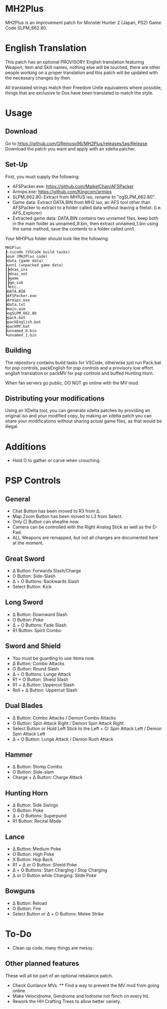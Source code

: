 # MH2Plus
MH2Plus is an improvement patch for Monster Hunter 2 (Japan, PS2) Game Code SLPM_662.80.

# English Translation
This patch has an optional PROVISORY English translation featuring Weapon, Item and Skill names, nothing else will be touched, there are other people working on a proper translation and this patch will be updated with the necessary changes by then.

All translated strings match their Freedom Unite equivalents where possible, things that are exclusive to Dos have been translated to match the style.

# Usage
## Download
  Go to https://github.com/GReinoso96/MH2Plus/releases/tag/Release
  Download the patch you want and apply with an xdelta patcher.

## Set-Up
  First, you must supply the following:
  * AFSPacker.exe: https://github.com/MaikelChan/AFSPacker
  * Armips.exe: https://github.com/Kingcom/armips
  * SLPM_662.80: Extract from MH1US iso, rename to "ogSLPM_662.80".
  * Game data: Extract DATA.BIN from MH2 iso, an AFS tool other than AFSPacker to extract to a folder called data without leaving a filelist. (i.e. AFS_Explorer)
  * Extracted game data: DATA.BIN contains two unnamed files, keep both in the main folder as unnamed_#.bin, then extract unnamed_1.bin using the same method, save the contents to a folder called unn1.
  
  Your MH1Plus folder should look like the following:
  ```
  MH1Plus
  ┣.vscode (VSCode build tasks)
  ┣asm (MH2Plus code)
  ┣data (game data)
  ┣unn1 (unpacked game data)
  ┃┣dnas_ins
  ┃┣dnas_net
  ┃┣game
  ┃┣gm_sub
  ┃┗etc..
  ┣DATA.BIB
  ┣AFSPacker.exe
  ┣Armips.exe
  ┣Data.txt
  ┣main.asm
  ┣ogSLPM_662.80
  ┣pack.bat
  ┣packEnglish.bat
  ┣packMV.bat
  ┣unnamed_0.bin
  ┗unnamed_1.bin
  ```

## Building
  The repository contains build tasks for VSCode, otherwise just run Pack.bat for psp controls, packEnglish for psp controls and a provisory low effort english translation or packMV for psp controls and buffed Hunting Horn.
  
  When fan servers go public, DO NOT go online with the MV mod.

## Distributing your modifications
  Using an XDelta tool, you can generate xdelta patches by providing an original iso and your modified copy, by making an xdelta patch you can share your modifications without sharing actual game files, as that would be illegal.

# Additions
  * Hold O to gather or carve when crouching.

# PSP Controls
## General
  * Chat Button has been moved to R3 from Δ.
  * Map Zoom Button has been moved to L3 from Select.
  * Only □ Button can sheathe now.
  * Camera can be controlled with the Right Analog Stick as well as the D-Pad.
  * ALL Weapons are remapped, but not all changes are documented here at the moment.
## Great Sword
  * Δ Button: Forwards Slash/Charge
  * O Button: Side-Slash
  * Δ + O Buttons: Backwards Slash
  * Select Button: Kick
## Long Sword
  * Δ Button: Downward Slash
  * O Button: Poke
  * Δ + O Buttons: Fade Slash
  * R1 Button: Spirit Combo
## Sword and Shield
  * You must be guarding to use items now.
  * Δ Button: Combo Attacks
  * O Button: Round Slash
  * Δ + O Buttons: Lunge Attack
  * R1 + O Button: Shield Slash
  * R1 + Δ Button: Uppercut Slash
  * Roll + Δ  Button: Uppercut Slash
## Dual Blades
  * Δ Button: Combo Attacks / Demon Combo Attacks
  * O Button: Spin Attack Right / Demon Spin Attack Right
  * Select Button or Hold Left Stick to the Left + O: Spin Attack Left / Demon Spin Attack Left
  * Δ + O Button: Lunge Attack / Demon Rush Attack
## Hammer
  * Δ Button: Stomp Combo
  * O Button: Side-slam
  * Charge + Δ Button: Charge Attack
## Hunting Horn
  * Δ Button: Side Swings
  * O Button: Poke
  * Δ + O Buttons: Superpund
  * R1 Button: Recital Mode
## Lance
  * Δ Button: Medium Poke
  * O Button: High Poke
  * X Button: Hop Back
  * R1 + Δ or O Button: Shield Poke
  * Δ + O Buttons: Start Charging / Stop Charging
  * Δ or O Button while Charging: Slide Poke
## Bowguns
  * Δ Button: Reload
  * O Button: Fire
  * Select Button or Δ + O Buttons: Melee Strike

# To-Do
  * Clean up code, many things are messy.

## Other planned features
  These will all be part of an optional rebalance patch.
  
  * Check Gunlance MVs.
  ** Find a way to prevent the MV mod from going online.
  * Make Velocidrome, Gendrome and Iodrome not flinch on every hit.
  * Rework the HH Crafting Trees to allow better variety.
